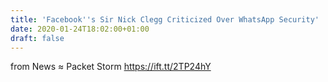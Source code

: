 ```yaml
---
title: 'Facebook''s Sir Nick Clegg Criticized Over WhatsApp Security'
date: 2020-01-24T18:02:00+01:00
draft: false
---
```


  
  
from News ≈ Packet Storm https://ift.tt/2TP24hY